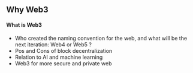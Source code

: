 ## Why Web3

#### What is Web3
- Who created the naming convention for the web, and what will be the next iteration: Web4 or Web5 ?
- Pos and Cons of block decentralization
- Relation to AI and machine learning
- Web3 for more secure and private web
